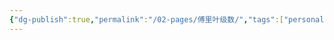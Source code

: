 ```yaml
---
{"dg-publish":true,"permalink":"/02-pages/傅里叶级数/","tags":["personal/blog","math/高等数学/级数"]}
---
```


